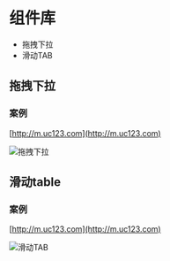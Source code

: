 # 组件库
- 拖拽下拉
- 滑动TAB

## 拖拽下拉

### 案例
[http://m.uc123.com](http://m.uc123.com)  

![拖拽下拉](https://cloud.githubusercontent.com/assets/2315342/9725784/0de84a20-561c-11e5-8fd9-abe088f24cbd.gif)


## 滑动table

### 案例
[http://m.uc123.com](http://m.uc123.com)  

![滑动TAB](https://cloud.githubusercontent.com/assets/2315342/9725796/2eed39ba-561c-11e5-89b0-6c9c57f96e7d.gif)
